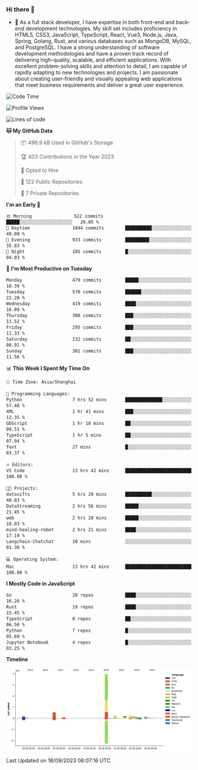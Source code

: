 ### Hi there 👋

- 🌱 As a full stack developer, I have expertise in both front-end and back-end development technologies. My skill set includes proficiency in HTML5, CSS3, JavaScript, TypeScript, React, Vue3, Node.js, Java, Spring, Golang, Rust, and various databases such as MongoDB, MySQL, and PostgreSQL. I have a strong understanding of software development methodologies and have a proven track record of delivering high-quality, scalable, and efficient applications. With excellent problem-solving skills and attention to detail, I am capable of rapidly adapting to new technologies and projects. I am passionate about creating user-friendly and visually appealing web applications that meet business requirements and deliver a great user experience.

<!--START_SECTION:waka-->
![Code Time](http://img.shields.io/badge/Code%20Time-1%2C145%20hrs%2017%20mins-blue)

![Profile Views](http://img.shields.io/badge/Profile%20Views-6-blue)

![Lines of code](https://img.shields.io/badge/From%20Hello%20World%20I%27ve%20Written-6.0%20million%20lines%20of%20code-blue)

**🐱 My GitHub Data** 

> 📦 496.9 kB Used in GitHub's Storage 
 > 
> 🏆 403 Contributions in the Year 2023
 > 
> 💼 Opted to Hire
 > 
> 📜 122 Public Repositories 
 > 
> 🔑 7 Private Repositories 
 > 
**I'm an Early 🐤** 

```text
🌞 Morning                522 commits         █████░░░░░░░░░░░░░░░░░░░░   20.05 % 
🌆 Daytime                1044 commits        ██████████░░░░░░░░░░░░░░░   40.09 % 
🌃 Evening                933 commits         █████████░░░░░░░░░░░░░░░░   35.83 % 
🌙 Night                  105 commits         █░░░░░░░░░░░░░░░░░░░░░░░░   04.03 % 
```
📅 **I'm Most Productive on Tuesday** 

```text
Monday                   479 commits         █████░░░░░░░░░░░░░░░░░░░░   18.39 % 
Tuesday                  578 commits         ██████░░░░░░░░░░░░░░░░░░░   22.20 % 
Wednesday                419 commits         ████░░░░░░░░░░░░░░░░░░░░░   16.09 % 
Thursday                 300 commits         ███░░░░░░░░░░░░░░░░░░░░░░   11.52 % 
Friday                   295 commits         ███░░░░░░░░░░░░░░░░░░░░░░   11.33 % 
Saturday                 232 commits         ██░░░░░░░░░░░░░░░░░░░░░░░   08.91 % 
Sunday                   301 commits         ███░░░░░░░░░░░░░░░░░░░░░░   11.56 % 
```


📊 **This Week I Spent My Time On** 

```text
🕑︎ Time Zone: Asia/Shanghai

💬 Programming Languages: 
Python                   7 hrs 52 mins       ██████████████░░░░░░░░░░░   57.48 % 
XML                      1 hr 41 mins        ███░░░░░░░░░░░░░░░░░░░░░░   12.35 % 
GDScript                 1 hr 18 mins        ██░░░░░░░░░░░░░░░░░░░░░░░   09.51 % 
TypeScript               1 hr 5 mins         ██░░░░░░░░░░░░░░░░░░░░░░░   07.94 % 
Text                     27 mins             █░░░░░░░░░░░░░░░░░░░░░░░░   03.37 % 

🔥 Editors: 
VS Code                  13 hrs 42 mins      █████████████████████████   100.00 % 

🐱‍💻 Projects: 
datasifts                5 hrs 29 mins       ██████████░░░░░░░░░░░░░░░   40.03 % 
DataStreaming            2 hrs 56 mins       █████░░░░░░░░░░░░░░░░░░░░   21.45 % 
web                      2 hrs 28 mins       █████░░░░░░░░░░░░░░░░░░░░   18.03 % 
mind-healing-robot       2 hrs 21 mins       ████░░░░░░░░░░░░░░░░░░░░░   17.19 % 
Langchain-Chatchat       10 mins             ░░░░░░░░░░░░░░░░░░░░░░░░░   01.30 % 

💻 Operating System: 
Mac                      13 hrs 42 mins      █████████████████████████   100.00 % 
```

**I Mostly Code in JavaScript** 

```text
Go                       20 repos            ████░░░░░░░░░░░░░░░░░░░░░   16.26 % 
Rust                     19 repos            ████░░░░░░░░░░░░░░░░░░░░░   15.45 % 
TypeScript               8 repos             ██░░░░░░░░░░░░░░░░░░░░░░░   06.50 % 
Python                   7 repos             █░░░░░░░░░░░░░░░░░░░░░░░░   05.69 % 
Jupyter Notebook         4 repos             █░░░░░░░░░░░░░░░░░░░░░░░░   03.25 % 
```



**Timeline**

![Lines of Code chart](https://raw.githubusercontent.com/elton/elton/main/assets/bar_graph.png)


 Last Updated on 18/09/2023 06:07:16 UTC
<!--END_SECTION:waka-->

<!--
**elton/elton** is a ✨ _special_ ✨ repository because its `README.md` (this file) appears on your GitHub profile.

Here are some ideas to get you started:

- 🔭 I’m currently working on ...
- 🌱 I’m currently learning ...
- 👯 I’m looking to collaborate on ...
- 🤔 I’m looking for help with ...
- 💬 Ask me about ...
- 📫 How to reach me: ...
- 😄 Pronouns: ...
- ⚡ Fun fact: ...
-->
